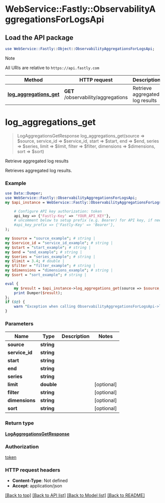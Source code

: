 # WebService::Fastly::ObservabilityAggregationsForLogsApi

## Load the API package
```perl
use WebService::Fastly::Object::ObservabilityAggregationsForLogsApi;
```

> [!NOTE]
> All URIs are relative to `https://api.fastly.com`

Method | HTTP request | Description
------ | ------------ | -----------
[**log_aggregations_get**](ObservabilityAggregationsForLogsApi.md#log_aggregations_get) | **GET** /observability/aggregations | Retrieve aggregated log results


# **log_aggregations_get**
> LogAggregationsGetResponse log_aggregations_get(source => $source, service_id => $service_id, start => $start, end => $end, series => $series, limit => $limit, filter => $filter, dimensions => $dimensions, sort => $sort)

Retrieve aggregated log results

Retrieves aggregated log results.

### Example
```perl
use Data::Dumper;
use WebService::Fastly::ObservabilityAggregationsForLogsApi;
my $api_instance = WebService::Fastly::ObservabilityAggregationsForLogsApi->new(

    # Configure API key authorization: token
    api_key => {'Fastly-Key' => 'YOUR_API_KEY'},
    # uncomment below to setup prefix (e.g. Bearer) for API key, if needed
    #api_key_prefix => {'Fastly-Key' => 'Bearer'},
);

my $source = "source_example"; # string | 
my $service_id = "service_id_example"; # string | 
my $start = "start_example"; # string | 
my $end = "end_example"; # string | 
my $series = "series_example"; # string | 
my $limit = 3.4; # double | 
my $filter = "filter_example"; # string | 
my $dimensions = "dimensions_example"; # string | 
my $sort = "sort_example"; # string | 

eval {
    my $result = $api_instance->log_aggregations_get(source => $source, service_id => $service_id, start => $start, end => $end, series => $series, limit => $limit, filter => $filter, dimensions => $dimensions, sort => $sort);
    print Dumper($result);
};
if ($@) {
    warn "Exception when calling ObservabilityAggregationsForLogsApi->log_aggregations_get: $@\n";
}
```

### Parameters

Name | Type | Description  | Notes
------------- | ------------- | ------------- | -------------
 **source** | **string**|  | 
 **service_id** | **string**|  | 
 **start** | **string**|  | 
 **end** | **string**|  | 
 **series** | **string**|  | 
 **limit** | **double**|  | [optional] 
 **filter** | **string**|  | [optional] 
 **dimensions** | **string**|  | [optional] 
 **sort** | **string**|  | [optional] 

### Return type

[**LogAggregationsGetResponse**](LogAggregationsGetResponse.md)

### Authorization

[token](../README.md#token)

### HTTP request headers

 - **Content-Type**: Not defined
 - **Accept**: application/json

[[Back to top]](#) [[Back to API list]](../README.md#documentation-for-api-endpoints) [[Back to Model list]](../README.md#documentation-for-models) [[Back to README]](../README.md)

